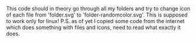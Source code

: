 This code should in theory go through all my folders and try to change
icon of each file from 'folder.svg' to 'folder-randomcolor.svg'.
This is supposed to work only for linux!
P.S. as of yet I copied some code from the internet which does something with
files and icons, need to read what exactly it does.
